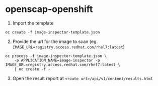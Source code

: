 # openscap-openshift

1. Import the template

```
oc create -f image-inspector-template.json
```
 
2. Provide the url for the image to scan (eg. `IMAGE_URL=registry.access.redhat.com/rhel7:latest`)
```
oc process -f image-inspector-template.json \
    -p APPLICATION_NAME=image-inspector -p IMAGE_URL=registry.access.redhat.com/rhel7:latest \
    | oc create -f -
```
3. Open the result report at `<route url>/api/v1/content/results.html`

